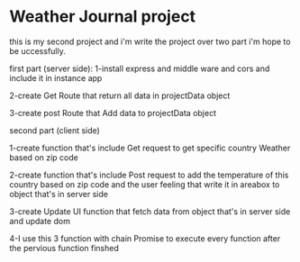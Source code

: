 # Weather Journal project
this is my second project and i'm write the project over two part i'm hope to be uccessfully.

first part (server side):
1-install express and middle ware and cors and include it in instance app

2-create Get Route that return all data in projectData object

3-create post Route that Add data to projectData object


second part (client side)

1-create function that's include Get request to get specific country Weather based on zip code

2-create function that's include Post request to add the temperature of this country based on zip code and the user feeling that write it in areabox to object that's in server side 

3-create Update UI function that fetch data from object that's in server side and update dom 

4-I use this 3 function with chain Promise to execute every function after the pervious function finshed 